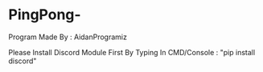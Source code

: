 # PingPong-
Program Made By : AidanProgramiz

Please Install Discord Module First By Typing In CMD/Console : "pip install discord"
